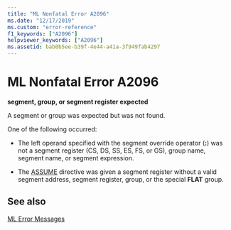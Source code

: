 ```yaml
---
title: "ML Nonfatal Error A2096"
ms.date: "12/17/2019"
ms.custom: "error-reference"
f1_keywords: ["A2096"]
helpviewer_keywords: ["A2096"]
ms.assetid: bab0b5ee-b39f-4e44-a41a-3f949fab4297
---
```

# ML Nonfatal Error A2096

**segment, group, or segment register expected**

A segment or group was expected but was not found.

One of the following occurred:

- The left operand specified with the segment override operator (**:**) was not a segment register (CS, DS, SS, ES, FS, or GS), group name, segment name, or segment expression.

- The [ASSUME](assume.md) directive was given a segment register without a valid segment address, segment register, group, or the special **FLAT** group.

## See also

[ML Error Messages](ml-error-messages.md)
